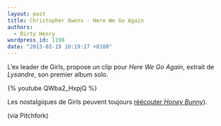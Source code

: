 ```yaml
---
layout: post
title: Christopher Owens - Here We Go Again
authors:
  - Dirty Henry
wordpress_id: 1198
date: "2013-03-19 10:19:17 +0100"
---
```


L’ex leader de Girls, propose un clip pour _Here We Go Again_, extrait de
_Lysandre_, son premier album solo.

{% youtube QWba2_HxpjQ %}

Les nostalgiques de Girls peuvent toujours [réécouter _Honey Bunny_][i919]).

(via Pitchfork)

[i919]: https://www.deadrooster.org/girls-honey-bunny/
